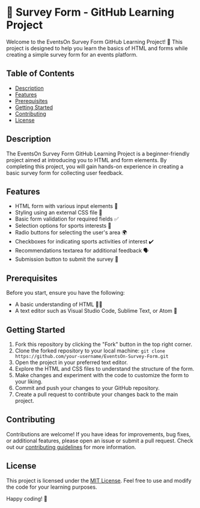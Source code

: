 # 🎉 Survey Form - GitHub Learning Project

Welcome to the EventsOn Survey Form GitHub Learning Project! 🚀 This project is designed to help you learn the basics of HTML and forms while creating a simple survey form for an events platform.

## Table of Contents
- [Description](#description)
- [Features](#features)
- [Prerequisites](#prerequisites)
- [Getting Started](#getting-started)
- [Contributing](#contributing)
- [License](#license)

## Description
The EventsOn Survey Form GitHub Learning Project is a beginner-friendly project aimed at introducing you to HTML and form elements. By completing this project, you will gain hands-on experience in creating a basic survey form for collecting user feedback.

## Features
- HTML form with various input elements 📝
- Styling using an external CSS file 🎨
- Basic form validation for required fields ✅
- Selection options for sports interests 🏀
- Radio buttons for selecting the user's area 🌍
- Checkboxes for indicating sports activities of interest ✔️
- Recommendations textarea for additional feedback 🗣️
- Submission button to submit the survey 🚀

## Prerequisites
Before you start, ensure you have the following:
- A basic understanding of HTML 🧑‍💻
- A text editor such as Visual Studio Code, Sublime Text, or Atom 📝

## Getting Started
1. Fork this repository by clicking the "Fork" button in the top right corner.
2. Clone the forked repository to your local machine: `git clone https://github.com/your-username/EventsOn-Survey-Form.git`
3. Open the project in your preferred text editor.
4. Explore the HTML and CSS files to understand the structure of the form.
5. Make changes and experiment with the code to customize the form to your liking.
6. Commit and push your changes to your GitHub repository.
7. Create a pull request to contribute your changes back to the main project.

## Contributing
Contributions are welcome! If you have ideas for improvements, bug fixes, or additional features, please open an issue or submit a pull request. Check out our [contributing guidelines](CONTRIBUTING.md) for more information.

## License
This project is licensed under the [MIT License](LICENSE). Feel free to use and modify the code for your learning purposes.

Happy coding! 🚀
